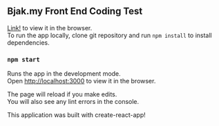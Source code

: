 ## Bjak.my Front End Coding Test

[Link!](https://dry-taiga-49814.herokuapp.com/) to view it in the browser.<br>
To run the app locally, clone git repository and run `npm install` to install dependencies.

### `npm start`

Runs the app in the development mode.<br>
Open [http://localhost:3000](http://localhost:3000) to view it in the browser.

The page will reload if you make edits.<br>
You will also see any lint errors in the console.

This application was built with create-react-app!